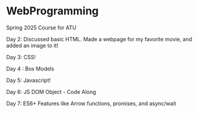 # WebProgramming
Spring 2025 Course for ATU

Day 2: Discussed basic HTML. Made a webpage for my favorite movie,
and added an image to it! 

Day 3: CSS! 

Day 4 : Box Models

Day 5: Javascript!

Day 6: JS DOM Object - Code Along

Day 7: ES6+ Features like Arrow functions, promises, and async/wait